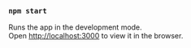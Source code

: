 ### `npm start`

Runs the app in the development mode.\
Open [http://localhost:3000](http://localhost:3000) to view it in the browser.


